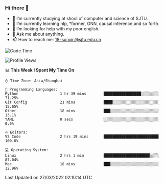### Hi there 👋

<!--
**sunxin000/sunxin000** is a ✨ _special_ ✨ repository because its `README.md` (this file) appears on your GitHub profile.

Here are some ideas to get you started:

- 🔭 I’m currently working on ...
- 🌱 I’m currently learning ...
- 👯 I’m looking to collaborate on ...
- 🤔 I’m looking for help with ...
- 💬 Ask me about ...
- 📫 How to reach me: ...
- 😄 Pronouns: ...
- ⚡ Fun fact: ...
-->
- 🏫 I’m currently studying at shool of computer and science of SJTU.
- 🌱 I’m currently learning nlp, \*former, GNN, causal inference and so forth.
- 🤔 I’m looking for help with my poor english.
- 💬 Ask me about anything.
- 📫 How to reach me: 18-sunxin@sjtu.edu.cn
<!--START_SECTION:waka-->
![Code Time](http://img.shields.io/badge/Code%20Time-126%20hrs%2014%20mins-blue)

![Profile Views](http://img.shields.io/badge/Profile%20Views-12-blue)

📊 **This Week I Spent My Time On** 

```text
⌚︎ Time Zone: Asia/Shanghai

💬 Programming Languages: 
Python                   1 hr 39 mins        █████████████████░░░░░░░░   71.25% 
Git Config               21 mins             ████░░░░░░░░░░░░░░░░░░░░░   15.65% 
Other                    18 mins             ███░░░░░░░░░░░░░░░░░░░░░░   13.1% 
YAML                     0 secs              ░░░░░░░░░░░░░░░░░░░░░░░░░   0.0%

🔥 Editors: 
VS Code                  2 hrs 19 mins       █████████████████████████   100.0%

💻 Operating System: 
Linux                    2 hrs 1 min         █████████████████████░░░░   87.04% 
Mac                      18 mins             ███░░░░░░░░░░░░░░░░░░░░░░   12.96%

```


 Last Updated on 27/03/2022 02:10:14 UTC
<!--END_SECTION:waka-->

